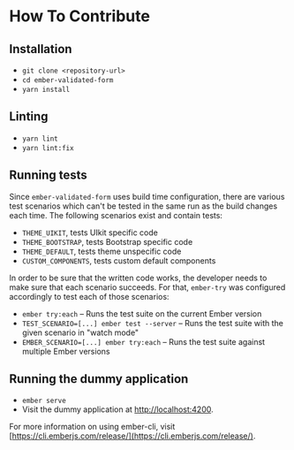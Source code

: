 # How To Contribute

## Installation

- `git clone <repository-url>`
- `cd ember-validated-form`
- `yarn install`

## Linting

- `yarn lint`
- `yarn lint:fix`

## Running tests

Since `ember-validated-form` uses build time configuration, there are various
test scenarios which can't be tested in the same run as the build changes each
time. The following scenarios exist and contain tests:

- `THEME_UIKIT`, tests UIkit specific code
- `THEME_BOOTSTRAP`, tests Bootstrap specific code
- `THEME_DEFAULT`, tests theme unspecific code
- `CUSTOM_COMPONENTS`, tests custom default components

In order to be sure that the written code works, the developer needs to make
sure that each scenario succeeds. For that, `ember-try` was configured
accordingly to test each of those scenarios:

- `ember try:each` – Runs the test suite on the current Ember version
- `TEST_SCENARIO=[...] ember test --server` – Runs the test suite with the given scenario in "watch mode"
- `EMBER_SCENARIO=[...] ember try:each` – Runs the test suite against multiple Ember versions

## Running the dummy application

- `ember serve`
- Visit the dummy application at [http://localhost:4200](http://localhost:4200).

For more information on using ember-cli, visit [https://cli.emberjs.com/release/](https://cli.emberjs.com/release/).
